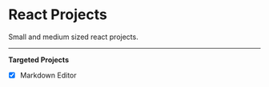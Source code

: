 # React Projects
Small and medium sized react projects.

---
**Targeted Projects**
 - [x] Markdown Editor
